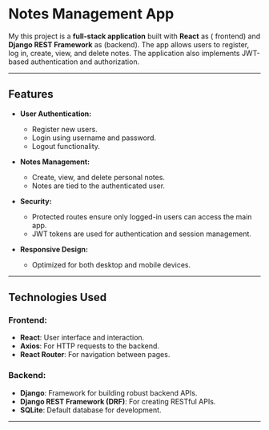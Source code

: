 # Notes Management App

My this project is a **full-stack application** built with **React** as ( frontend) and **Django REST Framework** as (backend). The app allows users to register, log in, create, view, and delete notes. The application also implements JWT-based authentication and authorization.

---

## Features

- **User Authentication:**
  - Register new users.
  - Login using username and password.
  - Logout functionality.

- **Notes Management:**
  - Create, view, and delete personal notes.
  - Notes are tied to the authenticated user.

- **Security:**
  - Protected routes ensure only logged-in users can access the main app.
  - JWT tokens are used for authentication and session management.

- **Responsive Design:**
  - Optimized for both desktop and mobile devices.

---

## Technologies Used

### Frontend:
- **React**: User interface and interaction.
- **Axios**: For HTTP requests to the backend.
- **React Router**: For navigation between pages.

### Backend:
- **Django**: Framework for building robust backend APIs.
- **Django REST Framework (DRF)**: For creating RESTful APIs.
- **SQLite**: Default database for development.

---

